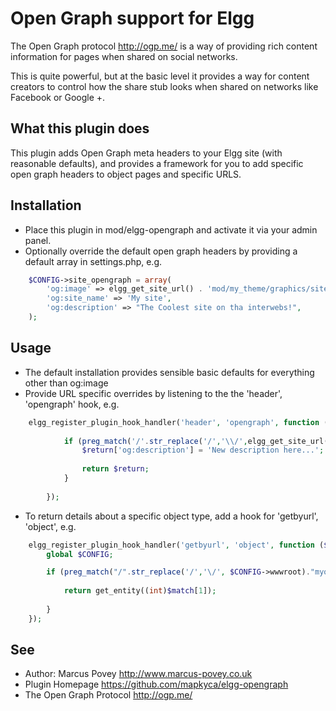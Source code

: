 Open Graph support for Elgg
===========================

The Open Graph protocol <http://ogp.me/> is a way of providing rich content information for pages when shared on social networks.

This is quite powerful, but at the basic level it provides a way for content creators to control how the share stub looks when shared on networks like Facebook or Google +.

What this plugin does
---------------------
This plugin adds Open Graph meta headers to your Elgg site (with reasonable defaults), and provides a framework for you to add specific open graph headers to object pages and specific URLS.

Installation
------------
 * Place this plugin in mod/elgg-opengraph and activate it via your admin panel.
 * Optionally override the default open graph headers by providing a default array in settings.php, e.g.

```php
	$CONFIG->site_opengraph = array(
		'og:image' => elgg_get_site_url() . 'mod/my_theme/graphics/site_logo.png',
		'og:site_name' => 'My site',
		'og:description' => "The Coolest site on tha interwebs!",
	);	
```

Usage
-----

 * The default installation provides sensible basic defaults for everything other than og:image
 * Provide URL specific overrides by listening to the the 'header', 'opengraph' hook, e.g.

```php
	elgg_register_plugin_hook_handler('header', 'opengraph', function ($hook, $handler, $return, $params){
           
            if (preg_match('/'.str_replace('/','\\/',elgg_get_site_url()).'mypage/', $params['url'])) {
                $return['og:description'] = 'New description here...';
                
                return $return;
            }
            
        });
```
 * To return details about a specific object type, add a hook for  'getbyurl', 'object', e.g.

```php
	elgg_register_plugin_hook_handler('getbyurl', 'object', function ($hook_name, $entity_type, $return_value, $parameters) {
		global $CONFIG;

		if (preg_match("/".str_replace('/','\/', $CONFIG->wwwroot)."myobjecturl\/([0-9]*)/", $parameters['url'], $match)) {
	    
		    return get_entity((int)$match[1]);
	    
		}
	});
```

See
---
 * Author: Marcus Povey <http://www.marcus-povey.co.uk>
 * Plugin Homepage <https://github.com/mapkyca/elgg-opengraph>
 * The Open Graph Protocol <http://ogp.me/>

 
